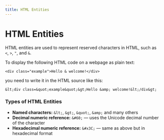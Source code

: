 ```yaml
---
title: HTML Entities
---
```


HTML Entities
=============

HTML entities are used to represent reserved characters in HTML, such as `<`, `>`, `"`, and `&`.

To display the following HTML code on a webpage as plain text:

    <div class="example">Hello & welcome!</div>

you need to write it in the HTML source like this:

    &lt;div class=&quot;example&quot;&gt;Hello &amp; welcome!&lt;/div&gt;

### Types of HTML Entities

*   **Named characters:** `&lt;`, `&gt;`, `&quot;`, `&amp;` and many others
*   **Decimal numeric reference:** `&#60;` — uses the Unicode decimal number of the character
*   **Hexadecimal numeric reference:** `&#x3C;` — same as above but in hexadecimal format